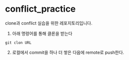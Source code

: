 # conflict_practice
clone과 conflict 실습을 위한 레포지토리입니다.

1. 아래 명령어를 통해 클론을 받는다
```baxh
git clon URL
```
2. 로컬에서 commit을 하나 더 쌓은 다음에 remote로 push한다.